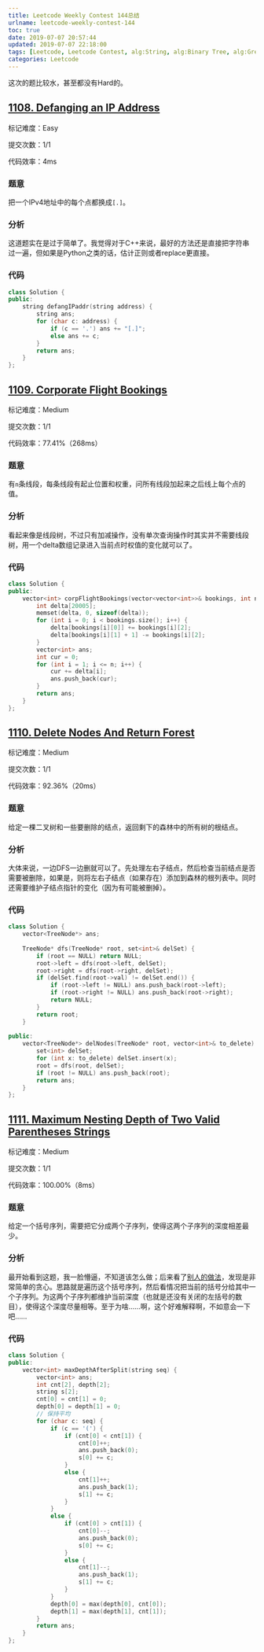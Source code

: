 ```yaml
---
title: Leetcode Weekly Contest 144总结
urlname: leetcode-weekly-contest-144
toc: true
date: 2019-07-07 20:57:44
updated: 2019-07-07 22:18:00
tags: [Leetcode, Leetcode Contest, alg:String, alg:Binary Tree, alg:Greedy]
categories: Leetcode
---
```


这次的题比较水，甚至都没有Hard的。

<!--more-->

## [1108. Defanging an IP Address](https://leetcode.com/problems/defanging-an-ip-address/description/)

标记难度：Easy

提交次数：1/1

代码效率：4ms

### 题意

把一个IPv4地址中的每个点都换成`[.]`。

### 分析

这道题实在是过于简单了。我觉得对于C++来说，最好的方法还是直接把字符串过一遍，但如果是Python之类的话，估计正则或者replace更直接。

### 代码

```cpp
class Solution {
public:
    string defangIPaddr(string address) {
        string ans;
        for (char c: address) {
            if (c == '.') ans += "[.]";
            else ans += c;
        }
        return ans;
    }
};
```

## [1109. Corporate Flight Bookings](https://leetcode.com/problems/corporate-flight-bookings/description/)

标记难度：Medium

提交次数：1/1

代码效率：77.41%（268ms）

### 题意

有`n`条线段，每条线段有起止位置和权重，问所有线段加起来之后线上每个点的值。

### 分析

看起来像是线段树，不过只有加减操作，没有单次查询操作时其实并不需要线段树，用一个delta数组记录进入当前点时权值的变化就可以了。

### 代码

```cpp
class Solution {
public:
    vector<int> corpFlightBookings(vector<vector<int>>& bookings, int n) {
        int delta[20005];
        memset(delta, 0, sizeof(delta));
        for (int i = 0; i < bookings.size(); i++) {
            delta[bookings[i][0]] += bookings[i][2];
            delta[bookings[i][1] + 1] -= bookings[i][2];
        }
        vector<int> ans;
        int cur = 0;
        for (int i = 1; i <= n; i++) {
            cur += delta[i];
            ans.push_back(cur);
        }
        return ans;
    }
};
```

## [1110. Delete Nodes And Return Forest](https://leetcode.com/problems/delete-nodes-and-return-forest/description/)

标记难度：Medium

提交次数：1/1

代码效率：92.36%（20ms）

### 题意

给定一棵二叉树和一些要删除的结点，返回剩下的森林中的所有树的根结点。

### 分析

大体来说，一边DFS一边删就可以了。先处理左右子结点，然后检查当前结点是否需要被删除，如果是，则将左右子结点（如果存在）添加到森林的根列表中。同时还需要维护子结点指针的变化（因为有可能被删掉）。

### 代码

```cpp
class Solution {
    vector<TreeNode*> ans;
    
    TreeNode* dfs(TreeNode* root, set<int>& delSet) {
        if (root == NULL) return NULL;
        root->left = dfs(root->left, delSet);
        root->right = dfs(root->right, delSet);
        if (delSet.find(root->val) != delSet.end()) {
            if (root->left != NULL) ans.push_back(root->left);
            if (root->right != NULL) ans.push_back(root->right);
            return NULL;
        }
        return root;
    }
    
public:
    vector<TreeNode*> delNodes(TreeNode* root, vector<int>& to_delete) {
        set<int> delSet;
        for (int x: to_delete) delSet.insert(x);
        root = dfs(root, delSet);
        if (root != NULL) ans.push_back(root);
        return ans;
    }
};
```

## [1111. Maximum Nesting Depth of Two Valid Parentheses Strings](https://leetcode.com/problems/maximum-nesting-depth-of-two-valid-parentheses-strings/description/)

标记难度：Medium

提交次数：1/1

代码效率：100.00%（8ms）

### 题意

给定一个括号序列，需要把它分成两个子序列，使得这两个子序列的深度相差最少。

### 分析

最开始看到这题，我一脸懵逼，不知道该怎么做；后来看了[别人的做法](https://leetcode.com/problems/maximum-nesting-depth-of-two-valid-parentheses-strings/discuss/328841/JavaC++Python-Several-Ideas)，发现是非常简单的贪心。思路就是遍历这个括号序列，然后看情况把当前的括号分给其中一个子序列。为这两个子序列都维护当前深度（也就是还没有关闭的左括号的数目），使得这个深度尽量相等。至于为啥……啊，这个好难解释啊，不如意会一下吧……

### 代码

```cpp
class Solution {
public:
    vector<int> maxDepthAfterSplit(string seq) {
        vector<int> ans;
        int cnt[2], depth[2];
        string s[2];
        cnt[0] = cnt[1] = 0;
        depth[0] = depth[1] = 0;
        // 保持平均
        for (char c: seq) {
            if (c == '(') {
                if (cnt[0] < cnt[1]) {
                    cnt[0]++;
                    ans.push_back(0);
                    s[0] += c;
                }
                else {
                    cnt[1]++;
                    ans.push_back(1);
                    s[1] += c;
                }
            }
            else {
                if (cnt[0] > cnt[1]) {
                    cnt[0]--;
                    ans.push_back(0);
                    s[0] += c;
                }
                else {
                    cnt[1]--;
                    ans.push_back(1);
                    s[1] += c;
                }
            }
            depth[0] = max(depth[0], cnt[0]);
            depth[1] = max(depth[1], cnt[1]);
        }
        return ans;
    }
};
```
